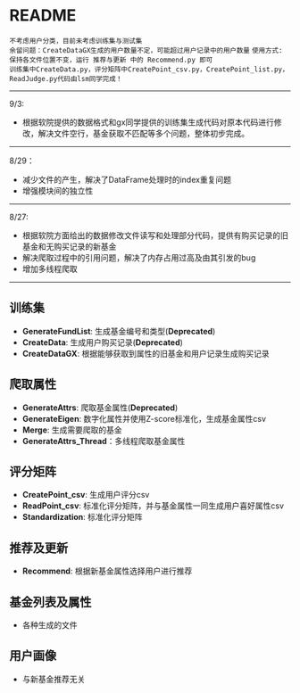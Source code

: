 # README

`不考虑用户分类，目前未考虑训练集与测试集`  
`余留问题：CreateDataGX生成的用户数量不定，可能超过用户记录中的用户数量`
`使用方式: 保持各文件位置不变，运行 推荐与更新 中的 Recommend.py 即可`  
`训练集中CreateData.py，评分矩阵中CreatePoint_csv.py，CreatePoint_list.py，ReadJudge.py代码由lsm同学完成！`

***

9/3:

* 根据软院提供的数据格式和gx同学提供的训练集生成代码对原本代码进行修改，解决文件空行，基金获取不匹配等多个问题，整体初步完成。

***
8/29：

* 减少文件的产生，解决了DataFrame处理时的index重复问题
* 增强模块间的独立性

***
8/27:

* 根据软院方面给出的数据修改文件读写和处理部分代码，提供有购买记录的旧基金和无购买记录的新基金
* 解决爬取过程中的引用问题，解决了内存占用过高及由其引发的bug
* 增加多线程爬取

***

## 训练集

* **GenerateFundList**: 生成基金编号和类型(**Deprecated**)
* **CreateData**: 生成用户购买记录(**Deprecated**)
* **CreateDataGX**: 根据能够获取到属性的旧基金和用户记录生成购买记录

## 爬取属性

* **GenerateAttrs**: 爬取基金属性(**Deprecated**)
* **GenerateEigen**: 数字化属性并使用Z-score标准化，生成基金属性csv
* **Merge**: 生成需要爬取的基金
* **GenerateAttrs_Thread**：多线程爬取基金属性

## 评分矩阵

* **CreatePoint_csv**: 生成用户评分csv
* **ReadPoint_csv**: 标准化评分矩阵，并与基金属性一同生成用户喜好属性csv
* **Standardization**: 标准化评分矩阵

## 推荐及更新

* **Recommend**: 根据新基金属性选择用户进行推荐

## 基金列表及属性

* 各种生成的文件

## 用户画像

* 与新基金推荐无关
